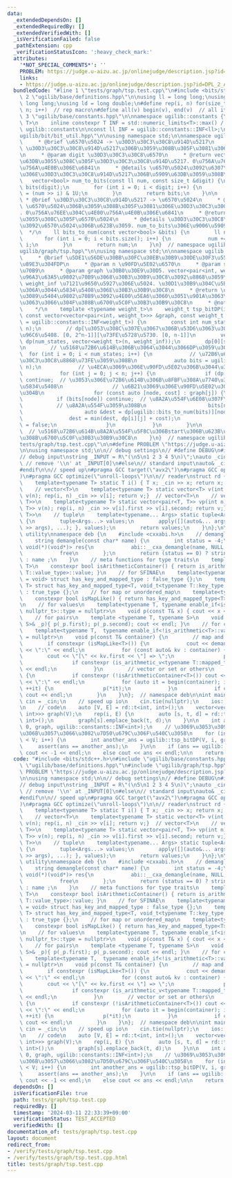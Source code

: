 ```yaml
---
data:
  _extendedDependsOn: []
  _extendedRequiredBy: []
  _extendedVerifiedWith: []
  _isVerificationFailed: false
  _pathExtension: cpp
  _verificationStatusIcon: ':heavy_check_mark:'
  attributes:
    '*NOT_SPECIAL_COMMENTS*': ''
    PROBLEM: https://judge.u-aizu.ac.jp/onlinejudge/description.jsp?id=DPL_2_A
    links:
    - https://judge.u-aizu.ac.jp/onlinejudge/description.jsp?id=DPL_2_A
  bundledCode: "#line 1 \"tests/graph/tsp.test.cpp\"\n#include <bits/stdc++.h>\n#line\
    \ 2 \"ugilib/base/definitions.hpp\"\n\nusing ll = long long;\nusing ull = unsigned\
    \ long long;\nusing ld = long double;\n#define rep(i, n) for(size_t i = 0; i <\
    \ n; i++)  // rep macro\n#define all(v) begin(v), end(v)  // all iterator\n#line\
    \ 3 \"ugilib/base/constants.hpp\"\n\nnamespace ugilib::constants {\n    template<typename\
    \ T>\n    inline constexpr T INF = std::numeric_limits<T>::max() / 2;\n} // namespace\
    \ ugilib::constants\n\nconst ll INF = ugilib::constants::INF<ll>;\n#line 4 \"\
    ugilib/bit/bit_util.hpp\"\n\nusing namespace std;\n\nnamespace ugilib {\n    /**\n\
    \     * @brief \u6570\u5024 -> \u30D3\u30C3\u30C8\u914D\u5217\n     * @param num\
    \ \u30D3\u30C3\u30C8\u914D\u5217\u306B\u3059\u308B\u305F\u3081\u306E\u6570\u5024\
    \n     * @param digit \u30D3\u30C3\u30C8\u6570\n     * @return vector<bool> \u5909\
    \u63DB\u3055\u308C\u305F\u30D3\u30C3\u30C8\u914D\u5217. 0\u756A\u76EE\u304C\u4E00\
    \u756A\u4E0B\u306E\u6841\n     * @details \u6570\u5024\u3092\u6307\u5B9A\u6841\
    \u306E\u30D3\u30C3\u30C8\u914D\u5217\u306B\u5909\u63DB\u3059\u308B\n    */\n \
    \   vector<bool> num_to_bits(const ll num, const size_t &digit) {\n        vector<bool>\
    \ bits(digit);\n        for (int i = 0; i < digit; i++) {\n            bits[i]\
    \ = (num >> i) & 1U;\n        }\n        return bits;\n    }\n\n    /**\n    \
    \ * @brief \u30D3\u30C3\u30C8\u914D\u5217 -> \u6570\u5024\n     * @param bits\
    \ \u6570\u5024\u306B\u3059\u308B\u305F\u3081\u306E\u30D3\u30C3\u30C8\u914D\u5217\
    . 0\u756A\u76EE\u304C\u4E00\u756A\u4E0B\u306E\u6841\n     * @return ll \u5909\u63DB\
    \u3055\u308C\u305F\u6570\u5024\n     * @details \u30D3\u30C3\u30C8\u914D\u5217\
    \u3092\u6570\u5024\u306B\u623B\u3059. num_to_bits\u306E\u9006\u5909\u63DB\n  \
    \  */\n    ll bits_to_num(const vector<bool> &bits) {\n        ll num = 0;\n \
    \       for (int i = 0; i < bits.size(); i++) {\n            num += bits[i] <<\
    \ i;\n        }\n        return num;\n    }\n}  // namespace ugilib\n#line 5 \"\
    ugilib/graph/tsp.hpp\"\n\nusing namespace std;\n\nnamespace ugilib {\n    /**\n\
    \     * @brief \u5DE1\u56DE\u30BB\u30FC\u30EB\u30B9\u30DE\u30F3\u554F\u984C\u3092\
    \u89E3\u304FDP\n     * @param n \u90FD\u5E02\u6570\n     * @param start \u59CB\
    \u70B9\n     * @param graph \u30B0\u30E9\u30D5. vector<pair<int, weight_t>> \u3067\
    \u96A3\u63A5\u9802\u70B9\u3068\u30B3\u30B9\u30C8\u3092\u8868\u3059\n     * @param\
    \ weight_inf \u7121\u9650\u5927\u306E\u5024. \u30D1\u30B9\u304C\u5B58\u5728\u3057\
    \u306A\u3044\u5834\u5408\u306E\u30B3\u30B9\u30C8\n     * @return \u59CB\u70B9\u304B\
    \u3089\u5404\u9802\u70B9\u3092\u4E00\u5EA6\u3060\u3051\u901A\u3063\u3066\u623B\
    \u3063\u3066\u304F\u308B\u6700\u5C0F\u30B3\u30B9\u30C8\n     * @note O(2^n * n^2)\n\
    \    */\n    template <typename weight_t>\n    weight_t tsp_bitDP(int n, int start,\
    \ const vector<vector<pair<int, weight_t>>> &graph, const weight_t weight_inf\
    \ = ugilib::constants::INF<weight_t>) {\n        const int num_states = (1 <<\
    \ n);\n        // dp[\u3053\u308C\u307E\u3067\u306B\u53D6\u3063\u305F\u90FD\u5E02\
    \u96C6\u5408. [0, 2^n-1]][\u73FE\u5728\u5730. [0, n-1]]\n        vector<vector<weight_t>>\
    \ dp(num_states, vector<weight_t>(n, weight_inf));\n        dp[0][start] = 0;\n\
    \n        // \u5168\u72B6\u614B\u306B\u3064\u3044\u3066DP\u3059\u308B\n      \
    \  for (int i = 0; i < num_states; i++) {\n            // \u72B6\u614B\u3092\u30D3\
    \u30C3\u30C8\u8868\u73FE\u3059\u308B\n            auto bits = ugilib::num_to_bits(i,\
    \ n);\n            // \u4ECA\u3069\u306E\u90FD\u5E02\u306B\u3044\u308B\u304B\n\
    \            for (int j = 0; j < n; j++) {\n                if (dp[i][j] == weight_inf)\
    \ continue;  // \u3053\u306E\u72B6\u614B\u306B\u8FBF\u308A\u7740\u304B\u306A\u3044\
    \u5834\u5408\n                // \u6B21\u3069\u306E\u90FD\u5E02\u306B\u884C\u304F\
    \u304B\n                for (const auto [node, cost] : graph[j]) {\n         \
    \           if (bits[node]) continue;  // \u8A2A\u554F\u6E08\u307F\n         \
    \           // \u8A2A\u554F\u3059\u308B\n                    bits[node] = true;\n\
    \                    auto &dest = dp[ugilib::bits_to_num(bits)][node];\n     \
    \               dest = min(dest, dp[i][j] + cost);\n                    bits[node]\
    \ = false;\n                }\n            }\n        }\n\n        return dp[num_states-1][start];\
    \  // \u5168\u72B6\u614B\u8A2A\u554F\u5F8C\u306Bstart\u306B\u623B\u3063\u3066\u6765\
    \u308B\u6700\u5C0F\u30B3\u30B9\u30C8\n    }\n}  // namespace ugilib\n#line 5 \"\
    tests/graph/tsp.test.cpp\"\n\n#define PROBLEM \"https://judge.u-aizu.ac.jp/onlinejudge/description.jsp?id=DPL_2_A\"\
    \n\nusing namespace std;\n\n// debug settings\n// #define DEBUG\n#ifdef DEBUG\n\
    // debug input\nstring _INPUT = R\"(\n5\n1 2 3 4 5\n)\";\nauto _cin = stringstream(_INPUT.substr(1));\
    \ // remove '\\n' at _INPUT[0]\n#else\n// standard input\nauto& _cin = cin;\n\
    #endif\n\n// speed up\n#pragma GCC target(\"avx2\")\n#pragma GCC optimize(\"O3\"\
    )\n#pragma GCC optimize(\"unroll-loops\")\n\n// reader\nstruct rd {\n    // T\n\
    \    template<typename T> static T i() { T x; _cin >> x; return x; }  // T item\n\
    \    // vector<T>\n    template<typename T> static vector<T> v(int n) {vector<T>\
    \ v(n); rep(i, n) _cin >> v[i]; return v;}  // vector<T>\n    // vector<pair<T,\
    \ T>>\n    template<typename T> static vector<pair<T, T>> vp(int n) {vector<pair<T,\
    \ T>> v(n); rep(i, n) _cin >> v[i].first >> v[i].second; return v;}  // vector<pair<T,\
    \ T>>\n    // tuple\n    template<typename... Args> static tuple<Args...> t()\
    \ {\n        tuple<Args...> values;\n        apply([](auto&... args) { ((_cin\
    \ >> args), ...); }, values);\n        return values;\n    }\n};\n\n// debug print\
    \ utility\nnamespace deb {\n    #include <cxxabi.h>\n    // demangle type name\n\
    \    string demangle(const char* name) {\n        int status = -4;\n        unique_ptr<char,\
    \ void(*)(void*)> res{\n            abi::__cxa_demangle(name, NULL, NULL, &status),\n\
    \            free\n        };\n        return (status == 0) ? string(res.get())\
    \ : name ;\n    }\n    // meta functions for type traits\n    template<typename\
    \ T>\n    constexpr bool isArithmeticContainer() { return is_arithmetic<typename\
    \ T::value_type>::value; }\n    // for SFINAE\n    template<typename T, typename\
    \ = void> struct has_key_and_mapped_type : false_type {};\n    template<typename\
    \ T> struct has_key_and_mapped_type<T, void_t<typename T::key_type, typename T::mapped_type>>\
    \ : true_type {};\n    // for map or unordered_map\n    template<typename T>\n\
    \    constexpr bool isMapLike() { return has_key_and_mapped_type<T>::value; }\n\
    \n    // for values\n    template<typename T, typename enable_if<is_arithmetic<T>::value,\
    \ nullptr_t>::type = nullptr>\n    void p(const T& x) { cout << x << \" \"; }\n\
    \    // for pairs\n    template <typename T, typename S>\n    void p(const pair<T,\
    \ S>& _p){ p(_p.first); p(_p.second); cout << endl; }\n    // for containers\n\
    \    template<typename T,  typename enable_if<!is_arithmetic<T>::value, nullptr_t>::type\
    \ = nullptr>\n    void p(const T& container) {\n        // map and unordered_map\n\
    \        if constexpr (isMapLike<T>()) {\n            cout << demangle(typeid(T).name())\
    \ << \":\" << endl;\n            for (const auto& kv : container) {\n        \
    \        cout << \"[\" << kv.first << \"] => \";\n                p(kv.second);\n\
    \                if constexpr (is_arithmetic_v<typename T::mapped_type>) cout\
    \ << endl;\n            }\n        // vector or set or others\n        } else\
    \ {\n            if constexpr (!isArithmeticContainer<T>()) cout << demangle(typeid(T).name())\
    \ << \":\" << endl;\n            for (auto it = begin(container); it != end(container);\
    \ ++it) {\n                p(*it);\n            }\n            if constexpr (isArithmeticContainer<T>())\
    \ cout << endl;\n        }\n    }\n};  // namespace deb\n\nint main() {\n    auto&\
    \ cin = _cin;\n    // speed up io\n    cin.tie(nullptr);\n    ios::sync_with_stdio(false);\n\
    \n    // code\n    auto [V, E] = rd::t<int, int>();\n    vector<vector<pair<int,\
    \ int>>> graph(V);\n    rep(i, E) {\n        auto [s, t, d] = rd::t<int, int,\
    \ int>();\n        graph[s].emplace_back(t, d);\n    }\n\n    int ans = ugilib::tsp_bitDP(V,\
    \ 0, graph, ugilib::constants::INF<int>);\n    // \u3069\u3053\u3092\u59CB\u70B9\
    \u306B\u3057\u3066\u3082\u7D50\u679C\u306F\u540C\u3058\n    for (int i = 1; i\
    \ < V; i++) {\n        int another_ans = ugilib::tsp_bitDP(V, i, graph);\n   \
    \     assert(ans == another_ans);\n    }\n\n    if (ans == ugilib::constants::INF<int>)\
    \ cout << -1 << endl;\n    else cout << ans << endl;\n\n    return 0;\n}\n"
  code: "#include <bits/stdc++.h>\n#include \"ugilib/base/constants.hpp\"\n#include\
    \ \"ugilib/base/definitions.hpp\"\n#include \"ugilib/graph/tsp.hpp\"\n\n#define\
    \ PROBLEM \"https://judge.u-aizu.ac.jp/onlinejudge/description.jsp?id=DPL_2_A\"\
    \n\nusing namespace std;\n\n// debug settings\n// #define DEBUG\n#ifdef DEBUG\n\
    // debug input\nstring _INPUT = R\"(\n5\n1 2 3 4 5\n)\";\nauto _cin = stringstream(_INPUT.substr(1));\
    \ // remove '\\n' at _INPUT[0]\n#else\n// standard input\nauto& _cin = cin;\n\
    #endif\n\n// speed up\n#pragma GCC target(\"avx2\")\n#pragma GCC optimize(\"O3\"\
    )\n#pragma GCC optimize(\"unroll-loops\")\n\n// reader\nstruct rd {\n    // T\n\
    \    template<typename T> static T i() { T x; _cin >> x; return x; }  // T item\n\
    \    // vector<T>\n    template<typename T> static vector<T> v(int n) {vector<T>\
    \ v(n); rep(i, n) _cin >> v[i]; return v;}  // vector<T>\n    // vector<pair<T,\
    \ T>>\n    template<typename T> static vector<pair<T, T>> vp(int n) {vector<pair<T,\
    \ T>> v(n); rep(i, n) _cin >> v[i].first >> v[i].second; return v;}  // vector<pair<T,\
    \ T>>\n    // tuple\n    template<typename... Args> static tuple<Args...> t()\
    \ {\n        tuple<Args...> values;\n        apply([](auto&... args) { ((_cin\
    \ >> args), ...); }, values);\n        return values;\n    }\n};\n\n// debug print\
    \ utility\nnamespace deb {\n    #include <cxxabi.h>\n    // demangle type name\n\
    \    string demangle(const char* name) {\n        int status = -4;\n        unique_ptr<char,\
    \ void(*)(void*)> res{\n            abi::__cxa_demangle(name, NULL, NULL, &status),\n\
    \            free\n        };\n        return (status == 0) ? string(res.get())\
    \ : name ;\n    }\n    // meta functions for type traits\n    template<typename\
    \ T>\n    constexpr bool isArithmeticContainer() { return is_arithmetic<typename\
    \ T::value_type>::value; }\n    // for SFINAE\n    template<typename T, typename\
    \ = void> struct has_key_and_mapped_type : false_type {};\n    template<typename\
    \ T> struct has_key_and_mapped_type<T, void_t<typename T::key_type, typename T::mapped_type>>\
    \ : true_type {};\n    // for map or unordered_map\n    template<typename T>\n\
    \    constexpr bool isMapLike() { return has_key_and_mapped_type<T>::value; }\n\
    \n    // for values\n    template<typename T, typename enable_if<is_arithmetic<T>::value,\
    \ nullptr_t>::type = nullptr>\n    void p(const T& x) { cout << x << \" \"; }\n\
    \    // for pairs\n    template <typename T, typename S>\n    void p(const pair<T,\
    \ S>& _p){ p(_p.first); p(_p.second); cout << endl; }\n    // for containers\n\
    \    template<typename T,  typename enable_if<!is_arithmetic<T>::value, nullptr_t>::type\
    \ = nullptr>\n    void p(const T& container) {\n        // map and unordered_map\n\
    \        if constexpr (isMapLike<T>()) {\n            cout << demangle(typeid(T).name())\
    \ << \":\" << endl;\n            for (const auto& kv : container) {\n        \
    \        cout << \"[\" << kv.first << \"] => \";\n                p(kv.second);\n\
    \                if constexpr (is_arithmetic_v<typename T::mapped_type>) cout\
    \ << endl;\n            }\n        // vector or set or others\n        } else\
    \ {\n            if constexpr (!isArithmeticContainer<T>()) cout << demangle(typeid(T).name())\
    \ << \":\" << endl;\n            for (auto it = begin(container); it != end(container);\
    \ ++it) {\n                p(*it);\n            }\n            if constexpr (isArithmeticContainer<T>())\
    \ cout << endl;\n        }\n    }\n};  // namespace deb\n\nint main() {\n    auto&\
    \ cin = _cin;\n    // speed up io\n    cin.tie(nullptr);\n    ios::sync_with_stdio(false);\n\
    \n    // code\n    auto [V, E] = rd::t<int, int>();\n    vector<vector<pair<int,\
    \ int>>> graph(V);\n    rep(i, E) {\n        auto [s, t, d] = rd::t<int, int,\
    \ int>();\n        graph[s].emplace_back(t, d);\n    }\n\n    int ans = ugilib::tsp_bitDP(V,\
    \ 0, graph, ugilib::constants::INF<int>);\n    // \u3069\u3053\u3092\u59CB\u70B9\
    \u306B\u3057\u3066\u3082\u7D50\u679C\u306F\u540C\u3058\n    for (int i = 1; i\
    \ < V; i++) {\n        int another_ans = ugilib::tsp_bitDP(V, i, graph);\n   \
    \     assert(ans == another_ans);\n    }\n\n    if (ans == ugilib::constants::INF<int>)\
    \ cout << -1 << endl;\n    else cout << ans << endl;\n\n    return 0;\n}\n"
  dependsOn: []
  isVerificationFile: true
  path: tests/graph/tsp.test.cpp
  requiredBy: []
  timestamp: '2024-03-11 22:33:39+09:00'
  verificationStatus: TEST_ACCEPTED
  verifiedWith: []
documentation_of: tests/graph/tsp.test.cpp
layout: document
redirect_from:
- /verify/tests/graph/tsp.test.cpp
- /verify/tests/graph/tsp.test.cpp.html
title: tests/graph/tsp.test.cpp
---
```

